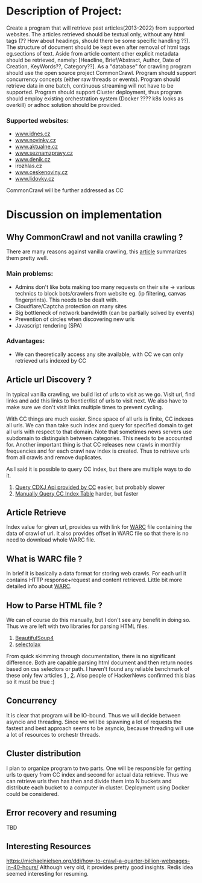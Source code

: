 # Description of Project:

Create a program that will retrieve past articles(2013-2022) from supported websites.
The articles retrieved should be textual only, without any html tags (?? How about headings, should there be some specific handling ??). The structure of document should be kept even after removal of html tags eg.sections of text. Aside from article content other explicit metadata should be retrieved, namely: [Headline, Brief/Abstract, Author, Date of Creation, KeyWords??, Category??]. As a "database" for crawling program should use the open source project CommonCrawl. Program should support concurrency concepts (either raw threads or events). Program should retrieve data in one batch, continuous streaming will not have to be supported. Program should support Cluster deployment, thus program should employ existing orchestration system (Docker ???? k8s looks as overkill) or adhoc solution should be provided.

### Supported websites:
- www.idnes.cz
- www.novinky.cz
- www.aktualne.cz
- www.seznamzpravy.cz
- www.denik.cz
- irozhlas.cz
- www.ceskenoviny.cz
- www.lidovky.cz


CommonCrawl will be further addressed as CC
# Discussion on implementation

## Why CommonCrawl and not vanilla crawling ?
There are many reasons against vanilla crawling, this [article](https://scrapeops.io/blog/the-state-of-web-scraping-2022/) summarizes them pretty well.

### Main problems:
- Admins don't like bots making too many requests on their site -> various technics to block bots/crawlers from website eg. (ip filtering, canvas fingerprints). This needs to be dealt with.
- Cloudflare/Captcha protection on many sites
- Big bottleneck of network bandwidth (can be partially solved by events)
- Prevention of circles when discovering new urls
- Javascript rendering (SPA)

### Advantages:
- We can theoretically access any site available, with CC we can only retrieved urls indexed by CC

## Article url Discovery ?
In typical vanilla crawling, we build list of urls to visit as we go. Visit url, find links and add this links to frontier/list of urls to visit next. We also have to make sure we don't visit links multiple times to prevent cycling.

With CC things are much easier. Since space of all urls is finite, CC indexes all urls. We can than take such index and query for specified domain to get all urls with respect to that domain. Note that sometimes news servers use subdomain to distinguish between categories. This needs to be accounted for. Another important thing is that CC releases new crawls in monthly frequencies and for each crawl new index is created. Thus to retrieve urls from all crawls and remove duplicates.

As I said it is possible to query CC index, but there are multiple ways to do it.
1. [Query CDXJ Api provided by CC](https://pywb.readthedocs.io/en/latest/manual/cdxserver_api.html#api-reference) easier, but probably slower
2. [Manually Query CC Index Table](https://github.com/commoncrawl/cc-index-table/blob/master/README.md) harder, but faster

## Article Retrieve
Index value for given url, provides us with link for [WARC](https://www.iso.org/obp/ui/#!iso:std:68004:en) file containing the data of crawl of url. It also provides offset in WARC file so that there is no need to download whole WARC file.

## What is WARC file ?
In brief it is basically a data format for storing web crawls. For each url it contains HTTP response+request and content retrieved. Little bit more detailed info about [WARC](https://archive-it.org/blog/post/the-stack-warc-file/).

## How to Parse HTML file ?
We can of course do this manually, but I don't see any benefit in doing so.
Thus we are left with two libraries for parsing HTML files.
1. [BeautifulSoup4](https://www.crummy.com/software/BeautifulSoup/bs4/doc)
2. [selectolax](https://selectolax.readthedocs.io/en/latest/lexbor.html)

From quick skimming through documentation, there is no significant difference. Both are capable parsing html document and then return nodes based on css selectors or path. I haven't found any reliable benchmark of these only few articles [1](https://medium.com/@ArtMyftiu/web-data-extraction-in-its-multitudes-using-python-b5849b92931c) , [2](https://rushter.com/blog/python-fast-html-parser/). Also people of HackerNews confirmed this bias so it must be true :)

## Concurrency
It is clear that program will be IO-bound. Thus we will decide between asyncio and threading. Since we will be spawning a lot of requests the fastest and best approach seems to be asyncio, because threading will use a lot of resources to orchestr threads.

## Cluster distribution
I plan to organize program to two parts. One will be responsible for getting urls to query from CC index and second for actual data retrieve. Thus we can retrieve urls then has then and divide them into N buckets and distribute each bucket to a computer in cluster. Deployment using Docker could be considered.

## Error recovery and resuming
TBD



## Interesting Resources
https://michaelnielsen.org/ddi/how-to-crawl-a-quarter-billion-webpages-in-40-hours/ Although very old, it provides pretty good insights.
Redis idea seemed interesting for resuming.
















